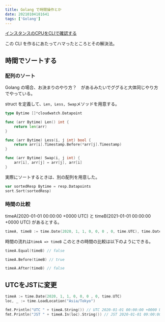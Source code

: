 ```yaml
---
title: Golang で時間操作とか
date: 20210104181641
tags: ['Golang']
---
```


[インスタンスのCPUをCLIで確認する](https://github.com/ritarock/moniterinstance)

この CLI を作るにあたってハマったところとその解決法。

## 時間でソートする
### 配列のソート
Golang の場合、お決まりのやり方？　があるみたいでググると大体同じやり方でやっている。

struct を定義して、`Len, Less, Swap`メソッドを用意する。

```go
type Bytime []*cloudwatch.Datapoint

func (arr Bytime) Len() int {
	return len(arr)
}

func (arr Bytime) Less(i, j int) bool {
	return arr[i].Timestamp.Before(*arr[j].Timestamp)
}

func (arr Bytime) Swap(i, j int) {
	arr[i], arr[j] = arr[j], arr[i]
}
```

実際にソートするときは、別の配列を用意した。

```go
var sortedResp Bytime = resp.Datapoints
sort.Sort(sortedResp)
```

### 時間の比較
timeA(2020-01-01 00:00:00 +0000 UTC) と timeB(2021-01-01 00:00:00 +0000 UTC) があるとする。

```go
timeA, timeB := time.Date(2020, 1, 1, 0, 0, 0 , 0, time.UTC), time.Date(2021, 1, 1, 0, 0, 0 , 0, time.UTC)
```

時間の流れは`timeA => timeB`
このときの時間の比較は以下のようにできる。

```go
timeA.Equal(timeB) // false

timeA.Before(timeB) // true

timeA.After(timeB) // false
```

## UTCをJSTに変更

```go
timeA := time.Date(2020, 1, 1, 0, 0, 0 , 0, time.UTC)
loc, _ := time.LoadLocation("Asia/Tokyo")

fmt.Println("UTC " + timeA.String()) // UTC 2020-01-01 00:00:00 +0000 UTC
fmt.Println("JST " + timeA.In(loc).String()) // JST 2020-01-01 09:00:00 +0900 JST
```
